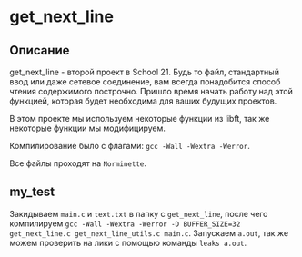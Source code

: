 # get_next_line

## Описание

get_next_line - второй проект в School 21. Будь то файл, стандартный ввод или даже сетевое соединение, вам всегда понадобится способ чтения содержимого построчно. Пришло время начать работу над этой функцией, которая будет необходима для ваших будущих проектов.

В этом проекте мы используем некоторые функции из libft, так же некоторые функции мы модифицируем.

Компилирование было с флагами: ``gcc -Wall -Wextra -Werror``.

Все файлы проходят на ``Norminette``.

## my_test

Закидываем ``main.c`` и ``text.txt`` в папку с ``get_next_line``, после чего компилируем ``gcc -Wall -Wextra -Werror -D BUFFER_SIZE=32 get_next_line.c get_next_line_utils.c main.c``. Запускаем ``a.out``, так же можем проверить на лики с помощью команды ``leaks a.out``.
